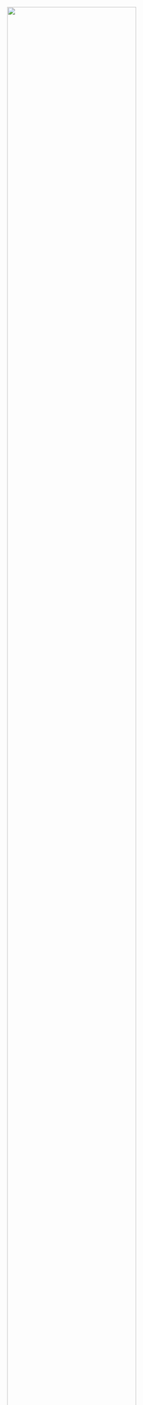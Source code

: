 
<div class="float-end" style="width: 300px">
  <div class="overlay-container">
    <div class="overlay-box" style="left: 0%; top: 82%; height: 18%; width: 100%"></div>
    <img src="~/pages/basics/stack/assets/show-interact-edit.png" width="100%">
  </div>
  <div class="overlay-description">
    You are here. Learn about the [stack](xref:Basics.Index).
  </div>
</div>
